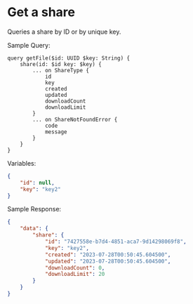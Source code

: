 # Get a share

Queries a share by ID or by unique key.


Sample Query:
```gql
query getFile($id: UUID $key: String) {
	share(id: $id key: $key) {
		... on ShareType {
			id
			key
			created
			updated
			downloadCount
			downloadLimit
		}
		... on ShareNotFoundError {
			code
			message
		}
	}
}
```

Variables:
```json
{
	"id": null,
	"key": "key2"
}
```

Sample Response:
```json
{
	"data": {
		"share": {
			"id": "7427558e-b7d4-4851-aca7-9d14298069f8",
			"key": "key2",
			"created": "2023-07-28T00:50:45.604500",
			"updated": "2023-07-28T00:50:45.604500",
			"downloadCount": 0,
			"downloadLimit": 20
		}
	}
}
```
